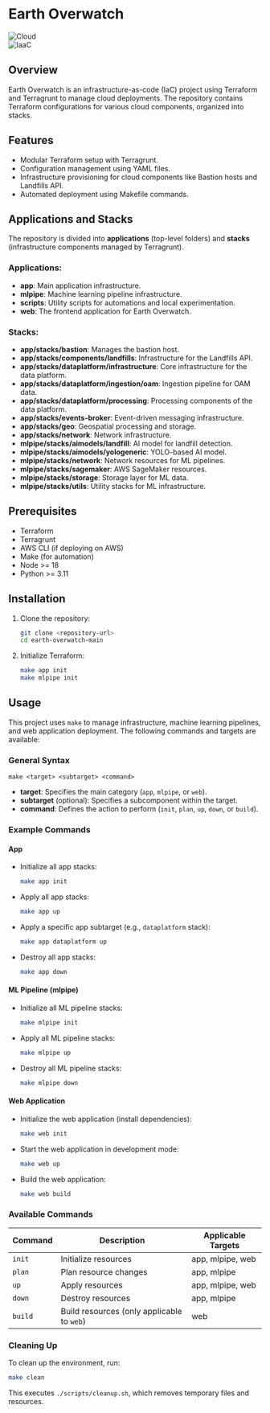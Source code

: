 # Earth Overwatch

![Cloud](https://img.shields.io/badge/Cloud-AWS-FF9900?logo=amazon-aws&style=for-the-badge)  
![IaaC](https://img.shields.io/badge/IaaC-Terraform-8A2BE2?logo=terraform&style=for-the-badge)

## Overview
Earth Overwatch is an infrastructure-as-code (IaC) project using Terraform and Terragrunt to manage cloud deployments. The repository contains Terraform configurations for various cloud components, organized into stacks.

## Features
- Modular Terraform setup with Terragrunt.
- Configuration management using YAML files.
- Infrastructure provisioning for cloud components like Bastion hosts and Landfills API.
- Automated deployment using Makefile commands.

## Applications and Stacks
The repository is divided into **applications** (top-level folders) and **stacks** (infrastructure components managed by Terragrunt).

### Applications:
- **app**: Main application infrastructure.
- **mlpipe**: Machine learning pipeline infrastructure.
- **scripts**: Utility scripts for automations and local experimentation.
- **web**: The frontend application for Earth Overwatch.

### Stacks:
- **app/stacks/bastion**: Manages the bastion host.
- **app/stacks/components/landfills**: Infrastructure for the Landfills API.
- **app/stacks/dataplatform/infrastructure**: Core infrastructure for the data platform.
- **app/stacks/dataplatform/ingestion/oam**: Ingestion pipeline for OAM data.
- **app/stacks/dataplatform/processing**: Processing components of the data platform.
- **app/stacks/events-broker**: Event-driven messaging infrastructure.
- **app/stacks/geo**: Geospatial processing and storage.
- **app/stacks/network**: Network infrastructure.
- **mlpipe/stacks/aimodels/landfill**: AI model for landfill detection.
- **mlpipe/stacks/aimodels/yologeneric**: YOLO-based AI model.
- **mlpipe/stacks/network**: Network resources for ML pipelines.
- **mlpipe/stacks/sagemaker**: AWS SageMaker resources.
- **mlpipe/stacks/storage**: Storage layer for ML data.
- **mlpipe/stacks/utils**: Utility stacks for ML infrastructure.

## Prerequisites
- Terraform
- Terragrunt
- AWS CLI (if deploying on AWS)
- Make (for automation)
- Node  >= 18
- Python >= 3.11


## Installation
1. Clone the repository:
   ```sh
   git clone <repository-url>
   cd earth-overwatch-main
   ```
2. Initialize Terraform:
   ```sh
   make app init
   make mlpipe init
   ```

## Usage

This project uses `make` to manage infrastructure, machine learning pipelines, and web application deployment. The following commands and targets are available:

### General Syntax
```
make <target> <subtarget> <command>
```
- **target**: Specifies the main category (`app`, `mlpipe`, or `web`).
- **subtarget** (optional): Specifies a subcomponent within the target.
- **command**: Defines the action to perform (`init`, `plan`, `up`, `down`, or `build`).

### Example Commands
#### App
- Initialize all app stacks:
  ```sh
  make app init
  ```
- Apply all app stacks:
  ```sh
  make app up
  ```
- Apply a specific app subtarget (e.g., `dataplatform` stack):
  ```sh
  make app dataplatform up
  ```
- Destroy all app stacks:
  ```sh
  make app down
  ```

#### ML Pipeline (mlpipe)
- Initialize all ML pipeline stacks:
  ```sh
  make mlpipe init
  ```
- Apply all ML pipeline stacks:
  ```sh
  make mlpipe up
  ```
- Destroy all ML pipeline stacks:
  ```sh
  make mlpipe down
  ```

#### Web Application
- Initialize the web application (install dependencies):
  ```sh
  make web init
  ```
- Start the web application in development mode:
  ```sh
  make web up
  ```
- Build the web application:
  ```sh
  make web build
  ```

### Available Commands
| Command | Description                                | Applicable Targets |
| ------- | ------------------------------------------ | ------------------ |
| `init`  | Initialize resources                       | app, mlpipe, web   |
| `plan`  | Plan resource changes                      | app, mlpipe        |
| `up`    | Apply resources                            | app, mlpipe, web   |
| `down`  | Destroy resources                          | app, mlpipe        |
| `build` | Build resources (only applicable to `web`) | web                |

### Cleaning Up
To clean up the environment, run:
```sh
make clean
```
This executes `./scripts/cleanup.sh`, which removes temporary files and resources.
